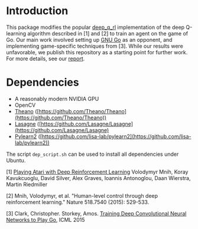# Introduction 

This package modifies the popular [deep_q_rl](https://github.com/spragunr/deep_q_rl) implementation of the deep
Q-learning algorithm described in [1] and [2] to train an agent on the game of Go. Our main work involved setting up [GNU Go](https://www.gnu.org/software/gnugo/) as an opponent, and implementing game-specific techniques from [3]. While our results were unfavorable, we publish this repository as a starting point for further work. For more details, see our [report](https://github.com/ssampang/deep_q_rl/blob/master/Playing%20Go%20with%20Deep%20Learning.pdf).

# Dependencies

* A reasonably modern NVIDIA GPU
* OpenCV
* [Theano](http://deeplearning.net/software/theano/) ([https://github.com/Theano/Theano](https://github.com/Theano/Theano))
* [Lasagne](http://lasagne.readthedocs.org/en/latest/) ([https://github.com/Lasagne/Lasagne](https://github.com/Lasagne/Lasagne)
* [Pylearn2](http://deeplearning.net/software/pylearn2/) ([https://github.com/lisa-lab/pylearn2](https://github.com/lisa-lab/pylearn2))

The script `dep_script.sh` can be used to install all dependencies under Ubuntu.

[1] [Playing Atari with Deep Reinforcement Learning](http://arxiv.org/abs/1312.5602)
    Volodymyr Mnih, Koray Kavukcuoglu, David Silver, Alex Graves, Ioannis
    Antonoglou, Daan Wierstra, Martin Riedmiller
    
[2] Mnih, Volodymyr, et al. "Human-level control through deep reinforcement learning." Nature 518.7540 (2015): 529-533.

[3] Clark, Christopher. Storkey, Amos. [Training Deep Convolutional Neural Networks to Play           Go](http://jmlr.org/proceedings/papers/v37/clark15.html), ICML 2015
